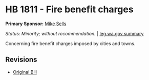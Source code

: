# HB 1811 - Fire benefit charges
**Primary Sponsor:** [Mike Sells](/person/leg/mike.sells.md)

*Status: Minority; without recommendation.* | [leg.wa.gov summary](https://app.leg.wa.gov/billsummary?BillNumber=1811&Year=2021)

Concerning fire benefit charges imposed by cities and towns.

## Revisions
* [Original Bill](1/)